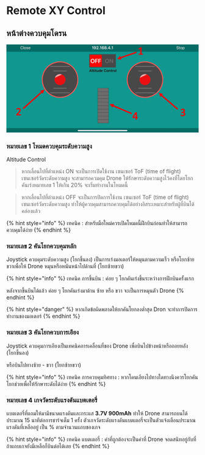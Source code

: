 # Remote XY Control

## หน้าต่างควบคุมโดรน

![](../.gitbook/assets/image%20%28162%29.png)

### 

### หมายเลข 1 โหมดควบคุมระดับความสูง

Altitude Control 

> หากเลื่อนไปที่ตำแหน่ง ON จะเป็นการเปิดใช้งาน เซนเซอร์ ToF \(time of flight\) เซนเซอร์วัดระดับความสูง จะสามารถควมคุม Drone ให้รักษาระดับความสูงไว้คงที่โดยโยกคันเร่งหมายเลข 1 ให้เกิน 20% จะเริ่มทำงานในโหมดนี้

> หากเลื่อนไปที่ตำแหน่ง OFF จะเป็นการปิดการใช้งาน เซนเซอร์ ToF \(time of flight\) เซนเซอร์วัดระดับความสูง ทำให้ผู้ควบคุมสามารถควบคุมได้อย่างอิสระเหมาะสำหรับผู้ที่บินได้คล่องแล้ว

{% hint style="info" %}
เทคนิค : สำหรับมือใหม่ควรเปิดโหมดนี้ฝึกบินก่อนทำให้สามารถควบคุมได้ง่าย
{% endhint %}

### หมายเลข 2 คันโยกควบคุมหลัก

Joystick ควบคุมระดับความสูง \(โยกขึ้นลง\) เป็นการเร่งมอเตอร์ให้หมุนตามความเร็ว หรือโยกซ้ายขวาเพื่อให้ Drone หมุนหรือหนันหน้าไปด้านที่ \(โยกซ้ายขวา\)

{% hint style="info" %}
เทคนิค การขึ้นบิน : ค่อย ๆ โยกคันเร่งขึ้นระหว่างการฝึกบินครั้งแรก

หลังจากขึ้นบินได้แล้ว ค่อย ๆ โยกคันเร่งมาด้าน ซ้าย หรือ ขวา จะเป็นการหมุนตัว Drone 
{% endhint %}

{% hint style="danger" %}
หากเกิดข้อผิดพลาดให้ยกคันโยกลงต่ำสุด Dron จะทำการปิดการทำงานของมอเตอร์
{% endhint %}

### หมายเลข 3 คันโยกควบการเอียง

Joystick ควบคุมการเอียงเป็นเทคนิคการเคลื่อนที่ของ Drone เพื่อบินไปข้างหน้าหรือถอยหลัง \(โยกขึ้นลง\) 

หรือบินไปทางซ้าย - ขวา \(โยกซ้ายขวา\)

{% hint style="info" %}
เทคนิค การควบคุมทิศทาง : หากโดนเอียงไปทางใดทางนึงควรโยกคันโยกช่วยเพื่อให้รักษาระดับได้ง่าย
{% endhint %}

### หมายเลข 4 เกจวัดระดับแรงดันแบตเตอรี่

แบตเตอรี่ที่แถมให้มามีขนาดแรงดันและกระแส **3.7V 900mAh** ทำให้ Drone สามารถบนได้ประมาณ 15 นาทีต่อการชาร์จเต็ม 1 ครั้ง ตัวเกจวัดระดับแรงดันแบตเตอรี่จะเป็นตัวแจ้งเตือนประมาณแรงดันที่เหลืออยู่ เป็น % ตามจำนวนแถบของเกจ

{% hint style="info" %}
เทคนิค แบตเตอรี่ : ค่าที่ถูกต้องจะเป็นค่าที่ Drone จอดสนิทอยู่กับที่ถ้าแถบเกจยังมีเหลือก็บินต่อได้เลย
{% endhint %}

